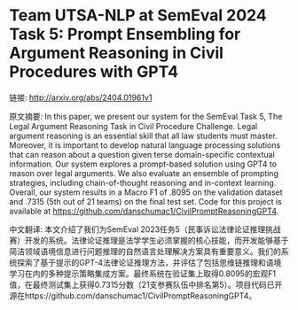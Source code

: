 # Team UTSA-NLP at SemEval 2024 Task 5: Prompt Ensembling for Argument Reasoning in Civil Procedures with GPT4

链接: http://arxiv.org/abs/2404.01961v1

原文摘要:
In this paper, we present our system for the SemEval Task 5, The Legal
Argument Reasoning Task in Civil Procedure Challenge. Legal argument reasoning
is an essential skill that all law students must master. Moreover, it is
important to develop natural language processing solutions that can reason
about a question given terse domain-specific contextual information. Our system
explores a prompt-based solution using GPT4 to reason over legal arguments. We
also evaluate an ensemble of prompting strategies, including chain-of-thought
reasoning and in-context learning. Overall, our system results in a Macro F1 of
.8095 on the validation dataset and .7315 (5th out of 21 teams) on the final
test set. Code for this project is available at
https://github.com/danschumac1/CivilPromptReasoningGPT4.

中文翻译:
本文介绍了我们为SemEval 2023任务5（民事诉讼法律论证推理挑战赛）开发的系统。法律论证推理是法学学生必须掌握的核心技能，而开发能够基于简洁领域语境信息进行问题推理的自然语言处理解决方案具有重要意义。我们的系统探索了基于提示的GPT-4法律论证推理方法，并评估了包括思维链推理和语境学习在内的多种提示策略集成方案。最终系统在验证集上取得0.8095的宏观F1值，在最终测试集上获得0.7315分数（21支参赛队伍中排名第5）。项目代码已开源在https://github.com/danschumac1/CivilPromptReasoningGPT4。
